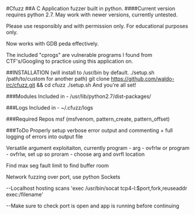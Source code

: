 #Cfuzz
##A C Application fuzzer built in python.
####Current version requires python 2.7.  May work with newer versions, currently untested.

Please use responsibly and with permission only. For educational purposes only.

Now works with GDB peda effectively. 

The included "cprogs" are vulnerable programs I found from CTF's/Googling to practice using this application on.  

##INSTALLATION (will install to /usr/bin by default.  ./setup.sh /path/to/custom for another path)
    git clone https://github.com/waldo-irc/cfuzz.git && cd cfuzz
    ./setup.sh
    And you're all set!

###Modules Included in -
/usr/lib/python2.7/dist-packages/

###Logs Included in - 
~/.cfuzz/logs

###Required Repos
msf (msfvenom, pattern_create, pattern_offset)

###ToDo
Properly setup verbose error output and commenting + full logging of errors into output file

Versatile argument exploitaiton, currently program - arg - ovfrlw or program - ovfrlw, set up so proram - choose arg and ovrfl location

Find max seg fault limit to find buffer room

Network fuzzing over port, use python Sockets

--Localhost hosting scans 'exec /usr/bin/socat tcp4-l:$port,fork,reuseaddr exec:/filename'

--Make sure to check port is open and app is running before continuing

